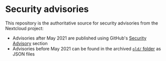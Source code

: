 Security advisories
===================

This repository is the authoritative source for security advisories from the Nextcloud project:

- Advisories after May 2021 are published using GitHub's [Security Advisory](https://github.com/nextcloud/security-advisories/security/advisories) section
- Advisories before May 2021 can be found in the archived [`old/` folder](https://github.com/nextcloud/security-advisories/tree/master/old) as JSON files
